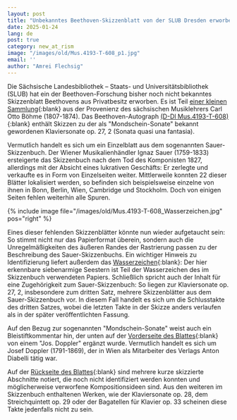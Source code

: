 ```yaml
---
layout: post
title: "Unbekanntes Beethoven-Skizzenblatt von der SLUB Dresden erworben"
date: 2025-01-24
lang: de
post: true
category: new_at_rism
image: "/images/old/Mus.4193-T-608_p1.jpg"
email: ''
author: "Amrei Flechsig"
---
```


Die Sächsische Landesbibliothek – Staats- und Universitätsbibliothek (SLUB) hat ein der Beethoven-Forschung bisher noch nicht bekanntes Skizzenblatt Beethovens aus Privatbesitz erworben. Es ist Teil [einer kleinen Sammlung](https://opac.rism.info/rism/Search/Results?lookfor=B%C3%B6hme%2C+Carl+Otto "Opens external link in new window"){:blank} aus der Provenienz des sächsischen Musiklehrers Carl Otto Böhme (1807-1874). Das Beethoven-Autograph [(D-Dl Mus.4193-T-608)](https://opac.rism.info/id/rismid/rism1001299908?sid=33310535 "Opens external link in new window"){:blank} enthält Skizzen zu der als "Mondschein-Sonate" bekannt gewordenen Klaviersonate op. 27, 2 (Sonata quasi una fantasia). 

Vermutlich handelt es sich um ein Einzelblatt aus dem sogenannten Sauer-Skizzenbuch. Der Wiener Musikalienhändler Ignaz Sauer (1759-1833) ersteigerte das Skizzenbuch nach dem Tod des Komponisten 1827, allerdings mit der Absicht eines lukrativen Geschäfts: Er zerlegte und verkaufte es in Form von Einzelseiten weiter. Mittlerweile konnten 22 dieser Blätter lokalisiert werden, so befinden sich beispielsweise einzelne von ihnen in Bonn, Berlin, Wien, Cambridge und Stockholm. Doch von einigen Seiten fehlen weiterhin alle Spuren.

{% include image file="/images/old/Mus.4193-T-608_Wasserzeichen.jpg" pos="right" %} 

Eines dieser fehlenden Skizzenblätter könnte nun wieder aufgetaucht sein: So stimmt nicht nur das Papierformat überein, sondern auch die Unregelmäßigkeiten des äußeren Randes der Rastrierung passen zu der Beschreibung des Sauer-Skizzenbuchs. Ein wichtiger Hinweis zu Identifizierung liefert außerdem das [Wasserzeichen](http://digital.slub-dresden.de/id1907383972/3 "Opens external link in new window"){:blank}: Der hier erkennbare siebenarmige Seestern ist Teil der Wasserzeichen des im Skizzenbuch verwendeten Papiers. Schließlich spricht auch der Inhalt für eine Zugehörigkeit zum Sauer-Skizzenbuch: So liegen zur Klaviersonate op. 27, 2, insbesondere zum dritten Satz, mehrere Skizzenblätter aus dem Sauer-Skizzenbuch vor. In diesem Fall handelt es sich um die Schlusstakte des dritten Satzes, wobei die letzten Takte in der Skizze anders verlaufen als in der später veröffentlichten Fassung.

Auf den Bezug zur sogenannten "Mondschein-Sonate" weist auch ein Bleistiftkommentar hin, der unten auf der [Vorderseite des Blattes](http://digital.slub-dresden.de/id1907383972/1 "Opens external link in new window"){:blank} von einem "Jos. Doppler" ergänzt wurde. Vermutlich handelt es sich um Josef Doppler (1791-1869), der in Wien als Mitarbeiter des Verlags Anton Diabelli tätig war.

Auf der [Rückseite des Blattes](http://digital.slub-dresden.de/id1907383972/2 "Opens external link in new window"){:blank} sind mehrere kurze skizzierte Abschnitte notiert, die noch nicht identifiziert werden konnten und möglicherweise verworfene Kompositionsideen sind. Aus den weiteren im Skizzenbuch enthaltenen Werken, wie der Klaviersonate op. 28, dem Streichquintett op. 29 oder der Bagatellen für Klavier op. 33 scheinen diese Takte jedenfalls nicht zu sein.
